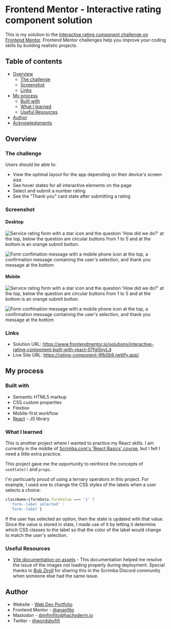 # Frontend Mentor - Interactive rating component solution

This is my solution to the [Interactive rating component challenge on Frontend Mentor](https://www.frontendmentor.io/challenges/interactive-rating-component-koxpeBUmI). Frontend Mentor challenges help you improve your coding skills by building realistic projects. 

## Table of contents

- [Overview](#overview)
  - [The challenge](#the-challenge)
  - [Screenshot](#screenshot)
  - [Links](#links)
- [My process](#my-process)
  - [Built with](#built-with)
  - [What I learned](#what-i-learned)
  - [Useful Resources](#useful-resources)
- [Author](#author)
- [Acknowledgments](#acknowledgments)

## Overview

### The challenge

Users should be able to:

- View the optimal layout for the app depending on their device's screen size
- See hover states for all interactive elements on the page
- Select and submit a number rating
- See the "Thank you" card state after submitting a rating

### Screenshot

#### Desktop

![Service rating form with a star icon and the question 'How did we do?' at the top, below the question are circular buttons from 1 to 5 and at the bottom is an orange submit button.](screenshot_service-rating_desktop-main.png)

![Form confimation message with a mobile phone icon at the top, a confirmation message containing the user's selection, and thank you message at the bottom](screenshot_service-rating_desktop-thank-you.png)

#### Mobile

![Service rating form with a star icon and the question 'How did we do?' at the top, below the question are circular buttons from 1 to 5 and at the bottom is an orange submit button.](screenshot_service-rating_mobile-main.png)

![Form confimation message with a mobile phone icon at the top, a confirmation message containing the user's selection, and thank you message at the bottom](screenshot_service-rating_mobile-thank-you.png)

### Links

- Solution URL: https://www.frontendmentor.io/solutions/interactive-rating-component-built-with-react-07fgl5nyLd
- Live Site URL: https://rating-component-9fb0b9.netlify.app/

## My process

### Built with

- Semantic HTML5 markup
- CSS custom properties
- Flexbox
- Mobile-first workflow
- [React](https://reactjs.org/) - JS library

### What I learned

This is another project where I wanted to practice my React skills. I am currently in the middle of [Scrimba.com's 'React Basics' course](https://scrimba.com/learn/frontend), but I felt I need a little extra practice. 

This project gave me the opportunity to reinforce the concepts of `useState()` and `props`.

I'm particuarly proud of using a ternary operators in this project. For example, I used one to change the CSS styles of the labels when a user selects a choice: 
```javascript
className={formData.formValue === '1' ? 
  'form--label selected' : 
  'form--label'}
```
If the user has selected an option, then the state is updated with that value. Since the value is stored in state, I made use of it by letting it determine which CSS classes to the label so that the color of the label would change to match the user's selection.

### Useful Resources 

- [Vite documentation on assets](https://vitejs.dev/guide/assets.html) - This documentation helped me resolve the issue of the images not loading properly during deployment. Special thanks to [Bob Ziroll](https://github.com/bobziroll) for sharing this in the Scrimba Discord community when someone else had the same issue.

## Author

- Website - [Web Dev Portfolio](https://ananfito.github.io)
- Frontend Mentor - [@ananfito](https://www.frontendmentor.io/profile/ananfito)
- Mastodon - [@infinifito@hachyderm.io](https://hachyderm.io/@infinifito)
- Twitter - [@wordsbyfifi](https://www.twitter.com/wordsbyfifi)
